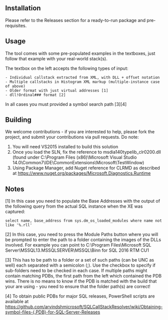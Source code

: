 Installation
------------

Please refer to the Releases section for a ready-to-run package and pre-requisites.

Usage
-----

The tool comes with some pre-populated examples in the textboxes, just follow that example with your real-world stack(s).

The textbox on the left accepts the following types of input:

	- Individual callstack extracted from XML, with DLL + offset notation
	- Multiple callstacks in Histogram XML markup (multiple-instance case of above)
	- Older format with just virtual addresses [1]
	- dll!Ordinal### format [2]

In all cases you must provided a symbol search path [3][4]

Building
--------

We welcome contributions - if you are interested to help, please fork the project, and submit your contributions via pull requests. Do note:

1. You will need VS2015 installed to build this solution
2. Once you load the SLN, fix the reference to msdia140typelib_clr0200.dll (found under C:\Program Files (x86)\Microsoft Visual Studio 14.0\Common7\IDE\CommonExtensions\Microsoft\TestWindow)
3. Using Package Manager, add Nuget reference for CLRMD as described at https://www.nuget.org/packages/Microsoft.Diagnostics.Runtime

Notes
-----

[1] In this case you need to populate the Base Addresses with the output of the following query from the actual SQL instance when the XE was captured:

	select name, base_address from sys.dm_os_loaded_modules where name not like '%.rll'

[2] In this case, you need to press the Module Paths button where you will be prompted to enter the path to a folder containing the images of the DLLs involved. For example you can point to C:\Program Files\Microsoft SQL Server\MSSQL13.MSSQLSERVER\MSSQL\Binn for SQL 2016 RTM CU1

[3] This has to be path to a folder or a set of such paths (can be UNC as well) each separated with a semicolon (;). Use the checkbox to specify if sub-folders need to be checked in each case. If multiple paths might contain matching PDBs, the first path from the left which contained the PDB wins. There is no means to know if the PDB is matched with the build that your are using - you need to ensure that the folder path(s) are correct! 

[4] To obtain public PDBs for major SQL releases, PowerShell scripts are available at https://github.com/arvindshmicrosoft/SQLCallStackResolver/wiki/Obtaining-symbol-files-(.PDB)-for-SQL-Server-Releases
